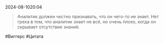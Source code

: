 2024-08-1020:04


>Аналитик должен честно признавать, что он чего-то не знает. Нет греха в том, что аналитик знает не всё, но очень плохо, когда он скрывает отсутствие знаний.


#Виггерс 
#Цитата